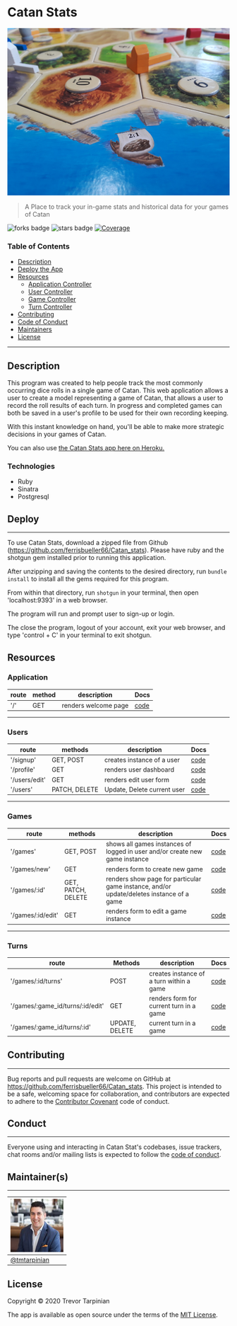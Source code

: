 # Catan Stats

![Project Image](./public/images/catan.jpg)

> A Place to track your in-game stats and historical data for your games of Catan

![forks badge](https://img.shields.io/github/forks/tmtarpinian/Catan_stats)
![stars badge](https://img.shields.io/github/stars/tmtarpinian/Catan_stats)
[![Coverage](https://USERNAME.github.io/REPO/badge.svg)](https://github.com/tmtarpinian/Catan_stats)


### Table of Contents


- [Description](#description)
- [Deploy the App](#Deploy)
- [Resources](#Resources)
    - [Application Controller](#Application)
    - [User Controller](#Users)
    - [Game Controller](#Games)
    - [Turn Controller](#Turns)
- [Contributing](#Contributing)
- [Code of Conduct](#Conduct)
- [Maintainers](#Maintainer(s))
- [License](#license)

---

## Description

This program was created to help people track the most commonly occurring dice rolls in a single game of Catan.
This web application allows a user to create a model representing a game of Catan, that allows a user to record the roll results of each turn. In progress and completed games can both be saved in a user's profile to be used for their own recording keeping.

With this instant knowledge on hand, you'll be able to make more strategic decisions in your games of Catan.

You can also use [the Catan Stats app here on Heroku.](https://catan-stats.herokuapp.com/)

### Technologies
- Ruby
- Sinatra
- Postgresql

## Deploy
---

To use Catan Stats, download a zipped file from Github (https://github.com/ferrisbueller66/Catan_stats).
Please have ruby and the shotgun gem installed prior to running this application.

After unzipping and saving the contents to the desired directory, run `bundle install` to install all the gems required for this program.

From within that directory, run `shotgun` in your terminal, then open 'localhost:9393' in a web browser.

The program will run and prompt user to sign-up or login.

The close the program, logout of your account, exit your web browser, and type 'control + C' in your terminal to exit shotgun.

## Resources

### Application
| route | method | description | Docs |
|---|---|---|---|
|  '/' | GET | renders welcome page |  [code](./app/controllers/application_controller.rb#L12-L14) |
---

### Users
| route | methods | description | Docs |
|---|---|---|---|
|  '/signup' | GET, POST | creates instance of a user | [code](./app/controllers/users_controller.rb#L3-L15) |
|  '/profile' | GET | renders user dashboard | [code](./app/controllers/users_controller.rb#L17-L28) |
|  '/users/edit' | GET | renders edit user form | [code](./app/controllers/users_controller.rb#L30-L36) |
|  '/users' | PATCH, DELETE | Update, Delete current user | [code](./app/controllers/users_controller.rb#L38-L61) |
---
### Games
| route | methods | description | Docs |
|---|---|---|---|
|  '/games' | GET, POST | shows all games instances of logged in user and/or create new game instance |  [code](./app/controllers/games_controller.rb#L3-L13) |
|  '/games/new' | GET | renders form to create new game| [code](./app/controllers/games_controller.rb#L15-L21) |
|  '/games/:id' | GET, PATCH, DELETE | renders show page for particular game instance, and/or update/deletes instance of a game | [code](./app/controllers/games_controller.rb#L46-L91) |
|  '/games/:id/edit' | GET | renders form to edit a game instance |  [code](./app/controllers/games_controller.rb#L38-L61) |
---
### Turns
|  route | Methods | description  |  Docs |
|---|---|---|---|
|  '/games/:id/turns' | POST | creates instance of a turn within a game | [code](./app/controllers/turns_controller.rb#L3-L12) |
|  '/games/:game_id/turns/:id/edit' | GET | renders form for current turn in a game | [code](./app/controllers/turns_controller.rb#L14-L22) |
|  '/games/:game_id/turns/:id' | UPDATE, DELETE | current turn in a game | [code](./app/controllers/turns_controller.rb#L24-L44) |


## Contributing
---

Bug reports and pull requests are welcome on GitHub at https://github.com/ferrisbueller66/Catan_stats. This project is intended to be a safe, welcoming space for collaboration, and contributors are expected to adhere to the [Contributor Covenant](http://contributor-covenant.org) code of conduct.


## Conduct
---

Everyone using and interacting in Catan Stat's codebases, issue trackers, chat rooms and/or mailing lists is expected to follow the [code of conduct](https://github.com/ferrisbueller66/Catan_stats/blob/master/CODE_OF_CONDUCT.md).

## Maintainer(s)
---

| ![tmtarpinian](./public/images/tmtarpinian.jpg)     |
| :------------- | 
|[@tmtarpinian](https://github.com/tmtarpinian) |

## License
Copyright © 2020 Trevor Tarpinian

The app is available as open source under the terms of the [MIT License](https://opensource.org/licenses/MIT).

